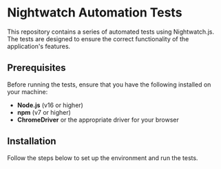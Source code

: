 # Nightwatch Automation Tests
This repository contains a series of automated tests using Nightwatch.js. The tests are designed to ensure the correct functionality of the application's features.

## Prerequisites
Before running the tests, ensure that you have the following installed on your machine:

- **Node.js** (v16 or higher)
- **npm** (v7 or higher)
- **ChromeDriver** or the appropriate driver for your browser

## Installation
Follow the steps below to set up the environment and run the tests.
